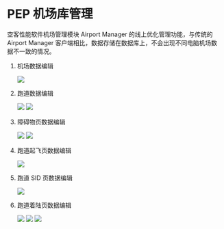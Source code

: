 # PEP 机场库管理

空客性能软件机场管理模块 Airport Manager 的线上优化管理功能，与传统的 Airport Manager 客户端相比，数据存储在数据库上，不会出现不同电脑机场数据不一致的情况。

1. 机场数据编辑

   ![](./image/Index/1653985398818.png)

2. 跑道数据编辑

   ![](./image/Index/1653985410072.png)
   ![](./image/Index/1653985460018.png)

3. 障碍物页数据编辑

   ![](./image/Index/1653985496289.png)
   ![](./image/Index/1653985506510.png)

4. 跑道起飞页数据编辑

   ![](./image/Index/1653985558348.png)

5. 跑道 SID 页数据编辑

   ![](./image/Index/1653985612638.png)

6. 跑道着陆页数据编辑

   ![](./image/Index/1653985658122.png)
   ![](./image/Index/1653985667138.png)
   ![](./image/Index/1653985680068.png)
